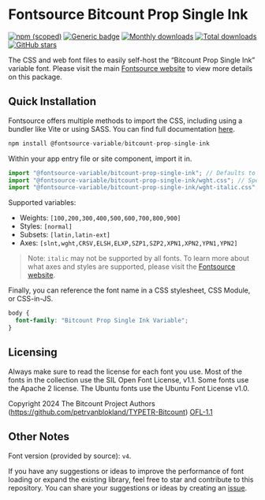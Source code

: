 # Fontsource Bitcount Prop Single Ink

[![npm (scoped)](https://img.shields.io/npm/v/@fontsource-variable/bitcount-prop-single-ink?color=brightgreen)](https://www.npmjs.com/package/@fontsource-variable/bitcount-prop-single-ink) [![Generic badge](https://img.shields.io/badge/fontsource-passing-brightgreen)](https://github.com/fontsource/fontsource) [![Monthly downloads](https://badgen.net/npm/dm/@fontsource-variable/bitcount-prop-single-ink)](https://github.com/fontsource/fontsource) [![Total downloads](https://badgen.net/npm/dt/@fontsource-variable/bitcount-prop-single-ink)](https://github.com/fontsource/fontsource) [![GitHub stars](https://img.shields.io/github/stars/fontsource/fontsource.svg?style=social&label=Star)](https://github.com/fontsource/fontsource/stargazers)

The CSS and web font files to easily self-host the “Bitcount Prop Single Ink” variable font. Please visit the main [Fontsource website](https://fontsource.org/fonts/bitcount-prop-single-ink) to view more details on this package.

## Quick Installation

Fontsource offers multiple methods to import the CSS, including using a bundler like Vite or using SASS. You can find full documentation [here](https://fontsource.org/docs/getting-started/introduction).

```javascript
npm install @fontsource-variable/bitcount-prop-single-ink
```

Within your app entry file or site component, import it in.

```javascript
import "@fontsource-variable/bitcount-prop-single-ink"; // Defaults to wght axis
import "@fontsource-variable/bitcount-prop-single-ink/wght.css"; // Specify axis
import "@fontsource-variable/bitcount-prop-single-ink/wght-italic.css"; // Specify axis and style
```

Supported variables:
- Weights: `[100,200,300,400,500,600,700,800,900]`
- Styles: `[normal]`
- Subsets: `[latin,latin-ext]`
- Axes: `[slnt,wght,CRSV,ELSH,ELXP,SZP1,SZP2,XPN1,XPN2,YPN1,YPN2]`

> Note: `italic` may not be supported by all fonts. To learn more about what axes and styles are supported, please visit the [Fontsource website](https://fontsource.org/fonts/bitcount-prop-single-ink).

Finally, you can reference the font name in a CSS stylesheet, CSS Module, or CSS-in-JS.

```css
body {
  font-family: "Bitcount Prop Single Ink Variable";
}
```

## Licensing
Always make sure to read the license for each font you use. Most of the fonts in the collection use the SIL Open Font License, v1.1. Some fonts use the Apache 2 license. The Ubuntu fonts use the Ubuntu Font License v1.0.

Copyright 2024 The Bitcount Project Authors (https://github.com/petrvanblokland/TYPETR-Bitcount)
[OFL-1.1](https://openfontlicense.org)

## Other Notes
Font version (provided by source): `v4`.

If you have any suggestions or ideas to improve the performance of font loading or expand the existing library, feel free to star and contribute to this repository. You can share your suggestions or ideas by creating an [issue](https://github.com/fontsource/fontsource/issues).